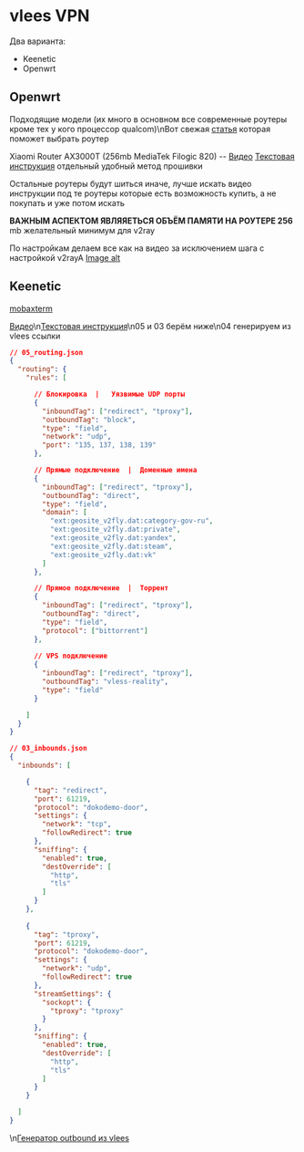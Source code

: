 # vlees VPN

Два варианта:

* Keenetic
* Openwrt


## Openwrt

Подходящие модели (их много в основном все современные роутеры кроме тех у кого процессор qualcom)\nВот свежая [статья](https://habr.com/ru/articles/842210/) которая поможет выбрать роутер  

Xiaomi Router AX3000T (256mb MediaTek Filogic 820) -- [Видео](https://www.youtube.com/watch?v=Cx7kpqfwJP0&ab_channel=3DHOST) [Текстовая инструкция](https://3dh.su/posts/370/ustanovka-3dhost-proxy-na-router) отдельный удобный метод прошивки

Остальные роутеры будут шиться иначе, лучше искать видео инструкции под те роутеры которые есть возможность купить, а не покупать и уже потом искать

**ВАЖНЫМ АСПЕКТОМ ЯВЛЯЯЕТЬСЯ ОБЪЁМ ПАМЯТИ НА РОУТЕРЕ 256** mb желательный минимум для v2ray

По настройкам делаем все как на видео за исключением шага с настройкой v2rayA
[Image alt](https://github.com/Rinapy/vpn_bt/raw/main/image.png)


## Keenetic

[mobaxterm](https://mobaxterm.mobatek.net/)

[Видео](https://www.youtube.com/watch?v=rKbENP80ECo&ab_channel=RockBlack)\n[Текстовая инструкция](https://rockblack.pro/vpn/dopolnitelno/vless-keenetic)\n05 и 03 берём ниже\n04 генерируем из vlees ссылки

```json
// 05_routing.json
{
  "routing": {
    "rules": [

      // Блокировка  |   Уязвимые UDP порты
      {
        "inboundTag": ["redirect", "tproxy"],
        "outboundTag": "block",
        "type": "field",
        "network": "udp",
        "port": "135, 137, 138, 139"
      },

      // Прямые подключение  |  Доменные имена
      {
        "inboundTag": ["redirect", "tproxy"],
        "outboundTag": "direct",
        "type": "field",
        "domain": [
          "ext:geosite_v2fly.dat:category-gov-ru",
          "ext:geosite_v2fly.dat:private",
          "ext:geosite_v2fly.dat:yandex",
          "ext:geosite_v2fly.dat:steam",
          "ext:geosite_v2fly.dat:vk"
        ]
      },

      // Прямое подключение  |  Торрент
      {
        "inboundTag": ["redirect", "tproxy"],
        "outboundTag": "direct",
        "type": "field",
        "protocol": ["bittorrent"]
      },
      
      // VPS подключение
      {
        "inboundTag": ["redirect", "tproxy"],
        "outboundTag": "vless-reality",
        "type": "field"
      }

    ]
  }
}
```


```json
// 03_inbounds.json
{
  "inbounds": [

    {
      "tag": "redirect",
      "port": 61219,
      "protocol": "dokodemo-door",
      "settings": {
        "network": "tcp",
        "followRedirect": true
      },
      "sniffing": {
        "enabled": true,
        "destOverride": [
          "http",
          "tls"
        ]
      }
    },
	
    {
      "tag": "tproxy",
      "port": 61219,
      "protocol": "dokodemo-door",
      "settings": {
        "network": "udp",
        "followRedirect": true
      },
      "streamSettings": {
        "sockopt": {
          "tproxy": "tproxy"
        }
      },
      "sniffing": {
        "enabled": true,
        "destOverride": [
          "http",
          "tls"
        ]
      }
    }

  ]
}
```

\n[Генератор outbound из vlees](https://rockblack.pro/xkeen_generator)
